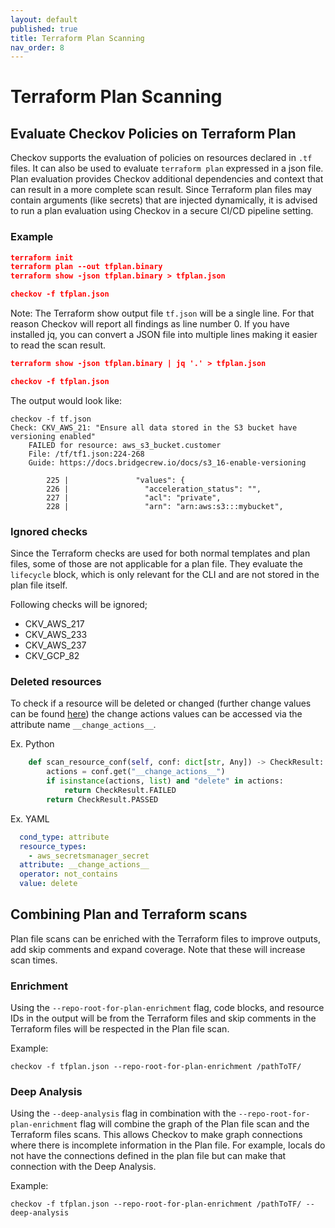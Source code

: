 ```yaml
---
layout: default
published: true
title: Terraform Plan Scanning
nav_order: 8
---
```


# Terraform Plan Scanning

## Evaluate Checkov Policies on Terraform Plan
Checkov supports the evaluation of policies on resources declared in `.tf` files. It can also be used to evaluate `terraform plan` expressed in a json file. Plan evaluation provides Checkov additional dependencies and context that can result in a more complete scan result. Since Terraform plan files may contain arguments (like secrets) that are injected dynamically, it is advised to run a plan evaluation using Checkov in a secure CI/CD pipeline setting.

### Example

```json
terraform init
terraform plan --out tfplan.binary
terraform show -json tfplan.binary > tfplan.json

checkov -f tfplan.json
```

Note: The Terraform show output file `tf.json` will be a single line. For that reason Checkov will report all findings as line number 0.
If you have installed jq, you can convert a JSON file into multiple lines making it easier to read the scan result.

```json
terraform show -json tfplan.binary | jq '.' > tfplan.json

checkov -f tfplan.json
```

The output would look like:
```
checkov -f tf.json
Check: CKV_AWS_21: "Ensure all data stored in the S3 bucket have versioning enabled"
	FAILED for resource: aws_s3_bucket.customer
	File: /tf/tf1.json:224-268
	Guide: https://docs.bridgecrew.io/docs/s3_16-enable-versioning

		225 |               "values": {
		226 |                 "acceleration_status": "",
		227 |                 "acl": "private",
		228 |                 "arn": "arn:aws:s3:::mybucket",
```

### Ignored checks

Since the Terraform checks are used for both normal templates and plan files, some of those are not applicable for a plan file.
They evaluate the `lifecycle` block, which is only relevant for the CLI and are not stored in the plan file itself.

Following checks will be ignored;
- CKV_AWS_217 
- CKV_AWS_233
- CKV_AWS_237 
- CKV_GCP_82

### Deleted resources

To check if a resource will be deleted or changed (further change values can be found [here](https://www.terraform.io/internals/json-format#change-representation)) the change actions values can be accessed via the attribute name `__change_actions__`.

Ex. Python
```python
    def scan_resource_conf(self, conf: dict[str, Any]) -> CheckResult:
        actions = conf.get("__change_actions__")
        if isinstance(actions, list) and "delete" in actions:
            return CheckResult.FAILED
        return CheckResult.PASSED
```

Ex. YAML
```yaml
  cond_type: attribute
  resource_types:
    - aws_secretsmanager_secret
  attribute: __change_actions__
  operator: not_contains
  value: delete
```

## Combining Plan and Terraform scans
Plan file scans can be enriched with the Terraform files to improve outputs, add skip comments and expand coverage. Note that these will increase scan times.

### Enrichment
Using the `--repo-root-for-plan-enrichment` flag, code blocks, and resource IDs in the output will be from the Terraform files and skip comments in the Terraform files will be respected in the Plan file scan.

Example:
```
checkov -f tfplan.json --repo-root-for-plan-enrichment /pathToTF/
```

### Deep Analysis
Using the `--deep-analysis` flag in combination with the `--repo-root-for-plan-enrichment` flag will combine the graph of the Plan file scan and the Terraform files scans. This allows Checkov to make graph connections where there is incomplete information in the Plan file. For example, locals do not have the connections defined in the plan file but can make that connection with the Deep Analysis.

Example:
```
checkov -f tfplan.json --repo-root-for-plan-enrichment /pathToTF/ --deep-analysis
```
